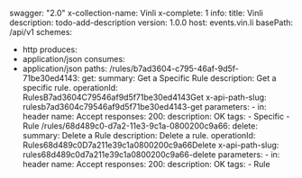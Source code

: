 swagger: "2.0"
x-collection-name: Vinli
x-complete: 1
info:
  title: Vinli
  description: todo-add-description
  version: 1.0.0
host: events.vin.li
basePath: /api/v1
schemes:
- http
produces:
- application/json
consumes:
- application/json
paths:
  /rules/b7ad3604-c795-46af-9d5f-71be30ed4143:
    get:
      summary: Get a Specific Rule
      description: Get a specific rule.
      operationId: RulesB7ad3604C79546af9d5f71be30ed4143Get
      x-api-path-slug: rulesb7ad3604c79546af9d5f71be30ed4143-get
      parameters:
      - in: header
        name: Accept
      responses:
        200:
          description: OK
      tags:
      - Specific
      - Rule
  /rules/68d489c0-d7a2-11e3-9c1a-0800200c9a66:
    delete:
      summary: Delete a Rule
      description: Delete a rule.
      operationId: Rules68d489c0D7a211e39c1a0800200c9a66Delete
      x-api-path-slug: rules68d489c0d7a211e39c1a0800200c9a66-delete
      parameters:
      - in: header
        name: Accept
      responses:
        200:
          description: OK
      tags:
      - Rule